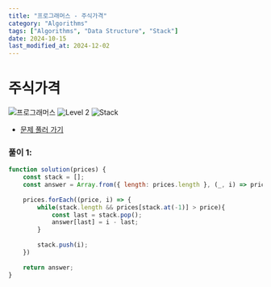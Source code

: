 ```yaml
---
title: "프로그래머스 - 주식가격"
category: "Algorithms"
tags: ["Algorithms", "Data Structure", "Stack"]
date: 2024-10-15
last_modified_at: 2024-12-02
---
```


# 주식가격

<img src="https://img.shields.io/badge/-프로그래머스-1e2a3c" alt="프로그래머스"/> <img src="https://img.shields.io/badge/-Level 2-green" alt="Level 2"/> <img src="https://img.shields.io/badge/-Stack-lightgray" alt="Stack"/> 

- [문제 풀러 가기](https://school.programmers.co.kr/learn/courses/30/lessons/42584)

### 풀이 1: 

```js
function solution(prices) {
    const stack = [];
    const answer = Array.from({ length: prices.length }, (_, i) => prices.length -1 - i);
    
    prices.forEach((price, i) => {
        while(stack.length && prices[stack.at(-1)] > price){
            const last = stack.pop();
            answer[last] = i - last;
        }
    
        stack.push(i);
    })
    
    return answer;
}
```
